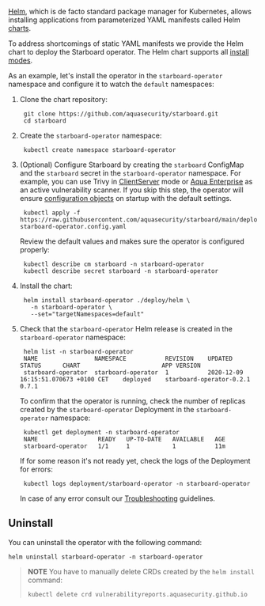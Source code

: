 [Helm][helm], which is de facto standard package manager for Kubernetes, allows
installing applications from parameterized YAML manifests called Helm [charts][helm-charts].

To address shortcomings of static YAML manifests we provide the Helm chart to
deploy the Starboard operator. The Helm chart supports all [install modes](./../configuration.md#install-modes).

As an example, let's install the operator in the `starboard-operator` namespace and
configure it to watch the `default` namespaces:

1. Clone the chart repository:

        git clone https://github.com/aquasecurity/starboard.git
        cd starboard

2. Create the `starboard-operator` namespace:

        kubectl create namespace starboard-operator

3. (Optional) Configure Starboard by creating the `starboard` ConfigMap and the `starboard` secret in
   the `starboard-operator` namespace. For example, you can use Trivy
   in [ClientServer](./../../integrations/vulnerability-scanners/trivy.md#clientserver) mode or
   [Aqua Enterprise](./../../integrations/vulnerability-scanners/aqua-enterprise.md) as an active vulnerability scanner.
   If you skip this step, the operator will ensure [configuration objects](./../../configuration.md)
   on startup with the default settings.

        kubectl apply -f https://raw.githubusercontent.com/aquasecurity/starboard/main/deploy/static/05-starboard-operator.config.yaml
   Review the default values and makes sure the operator is configured properly:

        kubectl describe cm starboard -n starboard-operator
        kubectl describe secret starboard -n starboard-operator

4. Install the chart:

        helm install starboard-operator ./deploy/helm \
          -n starboard-operator \
          --set="targetNamespaces=default"

5. Check that the `starboard-operator` Helm release is created in the `starboard-operator`
   namespace:

        helm list -n starboard-operator
        NAME              	NAMESPACE         	REVISION	UPDATED                             	STATUS  	CHART                   	APP VERSION
        starboard-operator	starboard-operator	1       	2020-12-09 16:15:51.070673 +0100 CET	deployed	starboard-operator-0.2.1	0.7.1
   To confirm that the operator is running, check the number of replicas created by
   the `starboard-operator` Deployment in the `starboard-operator` namespace:

        kubectl get deployment -n starboard-operator
        NAME                 READY   UP-TO-DATE   AVAILABLE   AGE
        starboard-operator   1/1     1            1           11m
   If for some reason it's not ready yet, check the logs of the Deployment for
   errors:

        kubectl logs deployment/starboard-operator -n starboard-operator
   In case of any error consult our [Troubleshooting](./../../troubleshooting.md) guidelines.

## Uninstall

You can uninstall the operator with the following command:

    helm uninstall starboard-operator -n starboard-operator

> **NOTE** You have to manually delete CRDs created by the `helm install` command:
>
>     kubectl delete crd vulnerabilityreports.aquasecurity.github.io

[helm]: https://helm.sh/
[helm-charts]: https://helm.sh/docs/topics/charts/
